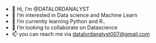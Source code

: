 - 👋 Hi, I’m @DATALORDANALYST
- 👀 I’m interested in Data science and Machine Learn
- 🌱 I’m currently learning Python and R..
- 💞️ I’m looking to collaborate on Datascience
- 📫 you can reach me via datalordanalyst007@gmail.com

<!---
DATALORDANALYST/DATALORDANALYST is a ✨ special ✨ repository because its `README.md` (this file) appears on your GitHub profile.
You can click the Preview link to take a look at your changes.
--->
